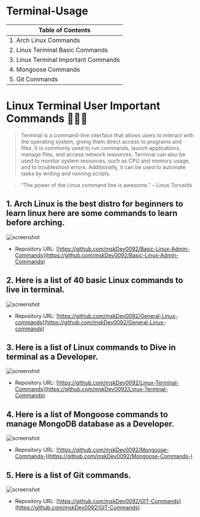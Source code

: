 # Terminal-Usage

| Table of Contents  |
| --- |
|1. Arch Linux Commands |
|2. Linux Terminal Basic Commands | 
|3. Linux Terminal Important Commands | 
|4. Mongoose Commands |
|5. Git Commands |



# Linux Terminal User Important Commands 👨🏻‍💻

> Terminal is a command-line interface that allows users to interact with the operating system, giving them direct access to programs and files. It is commonly used to run commands, launch applications, manage files, and access network resources. Terminal can also be used to monitor system resources, such as CPU and memory usage, and to troubleshoot errors. Additionally, it can be used to automate tasks by writing and running scripts.

> “The power of the Linux command line is awesome.” – Linus Torvalds 

## 1. Arch Linux is the best distro for beginners to learn linux here are some commands to learn before arching. 

![screenshot](https://upload.wikimedia.org/wikipedia/commons/thumb/1/1a/Example_of_pacman_in_Arch_Linux_screenshot.png/800px-Example_of_pacman_in_Arch_Linux_screenshot.png)

- Repository URL: [https://github.com/mskDev0092/Basic-Linux-Admin-Commands](https://github.com/mskDev0092/Basic-Linux-Admin-Commands)

## 2. Here is a list of 40 basic Linux commands to live in terminal.

![screenshot](https://upload.wikimedia.org/wikipedia/commons/thumb/a/aa/Command_line.png/702px-Command_line.png)

- Repository URL: [https://github.com/mskDev0092/General-Linux-commands](https://github.com/mskDev0092/General-Linux-commands)

## 3. Here is a list of Linux commands to Dive in terminal as a Developer.

![screenshot](https://upload.wikimedia.org/wikipedia/commons/thumb/a/aa/Command_line.png/702px-Command_line.png)

- Repository URL: [https://github.com/mskDev0092/Linux-Terminal-Commands](https://github.com/mskDev0092/Linux-Terminal-Commands)

## 4. Here is a list of Mongoose commands to manage MongoDB database as a Developer.

![screenshot](https://miro.medium.com/max/1400/1*RQxKTG-qD7MvqAhhYJemaQ.png)

- Repository URL: [https://github.com/mskDev0092/Mongoose-Commands-](https://github.com/mskDev0092/Mongoose-Commands-)

## 5. Here is a list of Git commands.

![screenshot](https://upload.wikimedia.org/wikipedia/commons/thumb/f/f4/Git_session.svg/1024px-Git_session.svg.png)

- Repository URL: [https://github.com/mskDev0092/GIT-Commands](https://github.com/mskDev0092/GIT-Commands)








